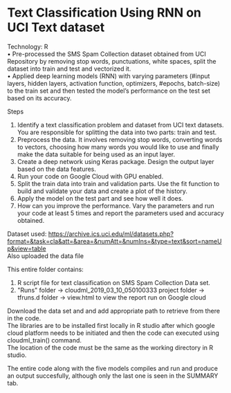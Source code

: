 # Text Classification Using RNN on UCI Text dataset

Technology: R <br>
• Pre-processed the SMS Spam Collection dataset obtained from UCI Repository by removing stop words, punctuations, white spaces, split the dataset into train and test and vectorized it. <br>
• Applied deep learning models (RNN) with varying parameters (#input layers, hidden layers, activation function, optimizers, #epochs, batch-size)  to the train set and then tested the model’s performance on the test set based on its accuracy. <br>

Steps<br>

1. Identify a text classification problem and dataset from UCI text datasets. You are responsible for splitting the data into two parts: train and test.<br>
2. Preprocess the data. It involves removing stop words, converting words to vectors, choosing how many words you would like to use and finally make the data suitable for being used as an input layer.<br>
3. Create a deep network using Keras package. Design the output layer based on the data features.<br>
4. Run your code on Google Cloud with GPU enabled. <br>
5. Split the train data into train and validation parts. Use the fit function to build and validate your data and create a plot of the history.<br>
6. Apply the model on the test part and see how well it does. <br>
7. How can you improve the performance. Vary the parameters and run your code at least 5 times and report the parameters used and accuracy obtained.<br>


Dataset used:
https://archive.ics.uci.edu/ml/datasets.php?format=&task=cla&att=&area=&numAtt=&numIns=&type=text&sort=nameUp&view=table <br>
Also uploaded the data file

This entire folder contains:

1. R script file for text classification on SMS Spam Collection Data set. <br>
2. "Runs" folder -> cloudml_2019_03_10_050100333 project folder -> tfruns.d folder -> view.html
	to view the report run on Google cloud <br>

Download the data set and and add appropriate path to retrieve from there in the code.<br>
The libraries are to be installed first locally in R studio after which google cloud platform needs to be initiated and then the code can executed using cloudml_train() command.<br>
The location of the code must be the same as the working directory in R studio.<br>

The entire code along with the five models compiles and run and produce an output succesfully, although only the last one is seen in the SUMMARY tab.<br>
